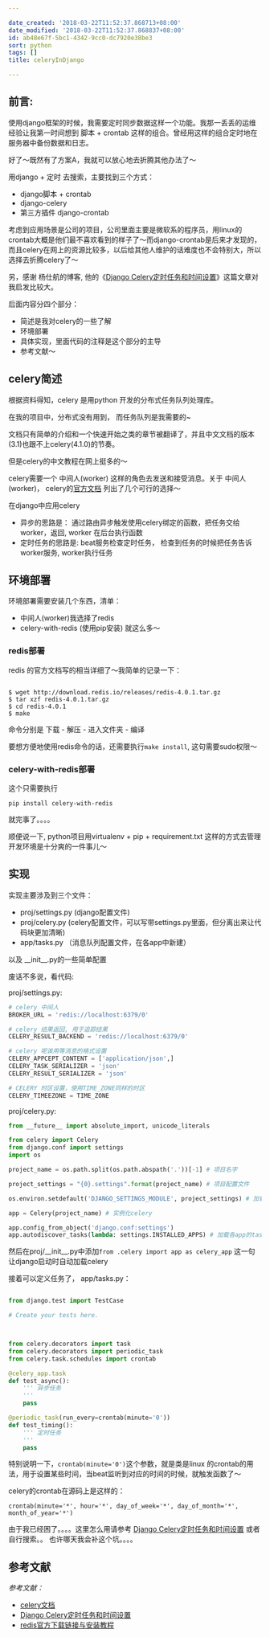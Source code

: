 ```yaml
---

date_created: '2018-03-22T11:52:37.868713+08:00'
date_modified: '2018-03-22T11:52:37.868837+08:00'
id: ab48e67f-5bc1-4342-9cc0-dc7920e38be3
sort: python
tags: []
title: celeryInDjango

---
```


## 前言:

使用django框架的时候，我需要定时同步数据这样一个功能。我那一丢丢的运维经验让我第一时间想到 脚本 + crontab 这样的组合。曾经用这样的组合定时地在服务器中备份数据和日志。

好了～既然有了方案A，我就可以放心地去折腾其他办法了～

用django + 定时 去搜索，主要找到三个方式：

- django脚本 + crontab
- django-celery
- 第三方插件 django-crontab

考虑到应用场景是公司的项目，公司里面主要是微软系的程序员，用linux的crontab大概是他们最不喜欢看到的样子了～而django-crontab是后来才发现的，而且celery在网上的资源比较多，以后给其他人维护的话难度也不会特别大，所以选择去折腾celery了～

另，感谢 杨仕航的博客, 他的《[Django Celery定时任务和时间设置](http://yshblog.com/blog/164)》这篇文章对我启发比较大。

后面内容分四个部分：
- 简述是我对celery的一些了解
- 环境部署
- 具体实现，里面代码的注释是这个部分的主导
- 参考文献～



## celery简述

根据资料得知，celery 是用python 开发的分布式任务队列处理库。

在我的项目中，分布式没有用到， 而任务队列是我需要的~

文档只有简单的介绍和一个快速开始之类的章节被翻译了，并且中文文档的版本(3.1)也跟不上celery(4.1.0)的节奏。

但是celery的中文教程在网上挺多的～

celery需要一个 中间人(worker) 这样的角色去发送和接受消息。关于 中间人(worker)， celery的[官方文档](http://docs.jinkan.org/docs/celery/getting-started/first-steps-with-celery.html#celerytut-broker) 列出了几个可行的选择～



在django中应用celery
- 异步的思路是： 通过路由异步触发使用celery绑定的函数，把任务交给 worker，返回, worker 在后台执行函数
- 定时任务的思路是:  beat服务检查定时任务， 检查到任务的时候把任务告诉worker服务, worker执行任务



## 环境部署

环境部署需要安装几个东西，清单：
- 中间人(worker)我选择了redis
- celery-with-redis (使用pip安装)
就这么多～

### redis部署

redis 的官方文档写的相当详细了～我简单的记录一下：

```

$ wget http://download.redis.io/releases/redis-4.0.1.tar.gz
$ tar xzf redis-4.0.1.tar.gz
$ cd redis-4.0.1
$ make

```
命令分别是 下载 - 解压 - 进入文件夹 - 编译

要想方便地使用redis命令的话，还需要执行`make install`, 这句需要sudo权限～

### celery-with-redis部署

这个只需要执行
```
pip install celery-with-redis
```
就完事了。。。。

顺便说一下, python项目用virtualenv + pip + requirement.txt 这样的方式去管理开发环境是十分爽的一件事儿～



## 实现

实现主要涉及到三个文件：
- proj/settings.py (django配置文件)
- proj/celery.py (celery配置文件，可以写带settings.py里面，但分离出来让代码块更加清晰)
- app/tasks.py （消息队列配置文件，在各app中新建）

以及 \_\_init__.py的一些简单配置

废话不多说，看代码:

proj/settings.py:
``` python
# celery 中间人
BROKER_URL = 'redis://localhost:6379/0'

# celery 结果返回, 用于追踪结果
CELERY_RESULT_BACKEND = 'redis://localhost:6379/0'

# celery 呢诶用等消息的格式设置
CELERY_APPCEPT_CONTENT = ['application/json',]
CELERY_TASK_SERIALIZER = 'json'
CELERY_RESULT_SERIALIZER = 'json'

# CELERY 时区设置，使用TIME_ZONE同样的时区
CELERY_TIMEEZONE = TIME_ZONE

```

proj/celery.py:
```python
from __future__ import absolute_import, unicode_literals

from celery import Celery
from django.conf import settings
import os

project_name = os.path.split(os.path.abspath('.'))[-1] # 项目名字

project_settings = "{0}.settings".format(project_name) # 项目配置文件

os.environ.setdefault('DJANGO_SETTINGS_MODULE', project_settings) # 加载django环境

app = Celery(project_name) # 实例化celery

app.config_from_object('django.conf:settings')
app.autodiscover_tasks(lambda: settings.INSTALLED_APPS) # 加载各app的tasks
```

然后在proj/\_\_init__.py中添加`from .celery import app as celery_app` 这一句让django启动时自动加载celery

接着可以定义任务了， app/tasks.py：
``` python

from django.test import TestCase

# Create your tests here.



from celery.decorators import task
from celery.decorators import periodic_task
from celery.task.schedules import crontab

@celery_app.task
def test_async():
    ''' 异步任务
    '''
    pass

@periodic_task(run_every=crontab(minute='0'))
def test_timing():
    ''' 定时任务
    '''
    pass

```

特别说明一下，`crontab(minute='0')`这个参数，就是类是linux 的crontab的用法，用于设置某些时间，当beat监听到对应的时间的时候，就触发函数了～

celery的crontab在源码上是这样的：
```
crontab(minute='*', hour='*', day_of_week='*', day_of_month='*', month_of_year='*')
```
由于我已经困了。。。。这里怎么用请参考 [Django Celery定时任务和时间设置](http://yshblog.com/blog/164) 或者自行搜索。。
也许哪天我会补这个坑。。。。



## 参考文献

*参考文献：*

- [celery文档](http://docs.jinkan.org/docs/celery/)
- [Django Celery定时任务和时间设置](http://yshblog.com/blog/164)
- [redis官方下载链接与安装教程](https://redis.io/download)




